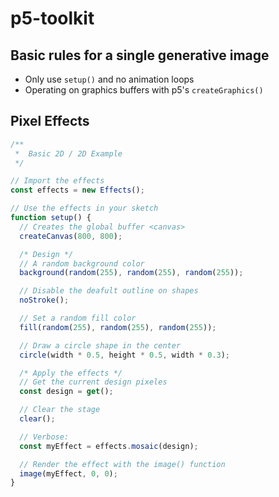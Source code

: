 # p5-toolkit


## Basic rules for a single generative image
* Only use ```setup()``` and no animation loops
* Operating on graphics buffers with p5's ```createGraphics()```


## Pixel Effects
```javascript
/**
 *  Basic 2D / 2D Example
 */

// Import the effects
const effects = new Effects();

// Use the effects in your sketch
function setup() {
  // Creates the global buffer <canvas>
  createCanvas(800, 800);

  /* Design */
  // A random background color
  background(random(255), random(255), random(255));

  // Disable the deafult outline on shapes
  noStroke();

  // Set a random fill color
  fill(random(255), random(255), random(255));

  // Draw a circle shape in the center
  circle(width * 0.5, height * 0.5, width * 0.3);

  /* Apply the effects */
  // Get the current design pixeles
  const design = get();

  // Clear the stage
  clear();

  // Verbose:
  const myEffect = effects.mosaic(design);

  // Render the effect with the image() function
  image(myEffect, 0, 0);
}
